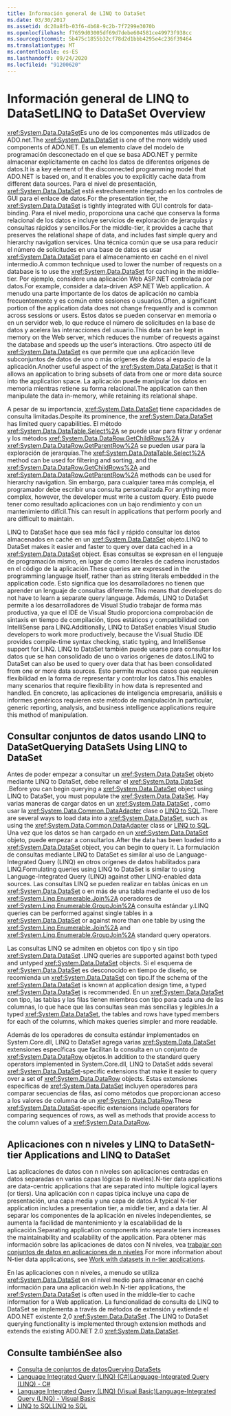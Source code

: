 ```yaml
---
title: Información general de LINQ to DataSet
ms.date: 03/30/2017
ms.assetid: dc20a8fb-03f6-4b68-9c2b-7f7299e3070b
ms.openlocfilehash: f7659d03005df69d7debe604581ce49973f938cc
ms.sourcegitcommit: 5b475c1855b32cf78d2d1bbb4295e4c236f39464
ms.translationtype: MT
ms.contentlocale: es-ES
ms.lasthandoff: 09/24/2020
ms.locfileid: "91200620"
---
```

# <a name="linq-to-dataset-overview"></a><span data-ttu-id="230f7-102">Información general de LINQ to DataSet</span><span class="sxs-lookup"><span data-stu-id="230f7-102">LINQ to DataSet Overview</span></span>

<span data-ttu-id="230f7-103"><xref:System.Data.DataSet>Es uno de los componentes más utilizados de ADO.net.</span><span class="sxs-lookup"><span data-stu-id="230f7-103">The <xref:System.Data.DataSet> is one of the more widely used components of ADO.NET.</span></span> <span data-ttu-id="230f7-104">Es un elemento clave del modelo de programación desconectado en el que se basa ADO.NET y permite almacenar explícitamente en caché los datos de diferentes orígenes de datos.</span><span class="sxs-lookup"><span data-stu-id="230f7-104">It is a key element of the disconnected programming model that ADO.NET is based on, and it enables you to explicitly cache data from different data sources.</span></span> <span data-ttu-id="230f7-105">Para el nivel de presentación, <xref:System.Data.DataSet> está estrechamente integrado en los controles de GUI para el enlace de datos.</span><span class="sxs-lookup"><span data-stu-id="230f7-105">For the presentation tier, the <xref:System.Data.DataSet> is tightly integrated with GUI controls for data-binding.</span></span> <span data-ttu-id="230f7-106">Para el nivel medio, proporciona una caché que conserva la forma relacional de los datos e incluye servicios de exploración de jerarquías y consultas rápidos y sencillos.</span><span class="sxs-lookup"><span data-stu-id="230f7-106">For the middle-tier, it provides a cache that preserves the relational shape of data, and includes fast simple query and hierarchy navigation services.</span></span> <span data-ttu-id="230f7-107">Una técnica común que se usa para reducir el número de solicitudes en una base de datos es usar <xref:System.Data.DataSet> para el almacenamiento en caché en el nivel intermedio.</span><span class="sxs-lookup"><span data-stu-id="230f7-107">A common technique used to lower the number of requests on a database is to use the <xref:System.Data.DataSet> for caching in the middle-tier.</span></span> <span data-ttu-id="230f7-108">Por ejemplo, considere una aplicación Web ASP.NET controlada por datos.</span><span class="sxs-lookup"><span data-stu-id="230f7-108">For example, consider a data-driven ASP.NET Web application.</span></span> <span data-ttu-id="230f7-109">A menudo una parte importante de los datos de aplicación no cambia frecuentemente y es común entre sesiones o usuarios.</span><span class="sxs-lookup"><span data-stu-id="230f7-109">Often, a significant portion of the application data does not change frequently and is common across sessions or users.</span></span> <span data-ttu-id="230f7-110">Estos datos se pueden conservar en memoria o en un servidor web, lo que reduce el número de solicitudes en la base de datos y acelera las interacciones del usuario.</span><span class="sxs-lookup"><span data-stu-id="230f7-110">This data can be kept in memory on the Web server, which reduces the number of requests against the database and speeds up the user’s interactions.</span></span> <span data-ttu-id="230f7-111">Otro aspecto útil de <xref:System.Data.DataSet> es que permite que una aplicación lleve subconjuntos de datos de uno o más orígenes de datos al espacio de la aplicación.</span><span class="sxs-lookup"><span data-stu-id="230f7-111">Another useful aspect of the <xref:System.Data.DataSet> is that it allows an application to bring subsets of data from one or more data source into the application space.</span></span> <span data-ttu-id="230f7-112">La aplicación puede manipular los datos en memoria mientras retiene su forma relacional.</span><span class="sxs-lookup"><span data-stu-id="230f7-112">The application can then manipulate the data in-memory, while retaining its relational shape.</span></span>  
  
 <span data-ttu-id="230f7-113">A pesar de su importancia, <xref:System.Data.DataSet> tiene capacidades de consulta limitadas.</span><span class="sxs-lookup"><span data-stu-id="230f7-113">Despite its prominence, the <xref:System.Data.DataSet> has limited query capabilities.</span></span> <span data-ttu-id="230f7-114">El método <xref:System.Data.DataTable.Select%2A> se puede usar para filtrar y ordenar y los métodos <xref:System.Data.DataRow.GetChildRows%2A> y <xref:System.Data.DataRow.GetParentRow%2A> se pueden usar para la exploración de jerarquías.</span><span class="sxs-lookup"><span data-stu-id="230f7-114">The <xref:System.Data.DataTable.Select%2A> method can be used for filtering and sorting, and the <xref:System.Data.DataRow.GetChildRows%2A> and <xref:System.Data.DataRow.GetParentRow%2A> methods can be used for hierarchy navigation.</span></span> <span data-ttu-id="230f7-115">Sin embargo, para cualquier tarea más compleja, el programador debe escribir una consulta personalizada.</span><span class="sxs-lookup"><span data-stu-id="230f7-115">For anything more complex, however, the developer must write a custom query.</span></span> <span data-ttu-id="230f7-116">Esto puede tener como resultado aplicaciones con un bajo rendimiento y con un mantenimiento difícil.</span><span class="sxs-lookup"><span data-stu-id="230f7-116">This can result in applications that perform poorly and are difficult to maintain.</span></span>  
  
 <span data-ttu-id="230f7-117">LINQ to DataSet hace que sea más fácil y rápido consultar los datos almacenados en caché en un <xref:System.Data.DataSet> objeto.</span><span class="sxs-lookup"><span data-stu-id="230f7-117">LINQ to DataSet makes it easier and faster to query over data cached in a <xref:System.Data.DataSet> object.</span></span> <span data-ttu-id="230f7-118">Esas consultas se expresan en el lenguaje de programación mismo, en lugar de como literales de cadena incrustados en el código de la aplicación.</span><span class="sxs-lookup"><span data-stu-id="230f7-118">These queries are expressed in the programming language itself, rather than as string literals embedded in the application code.</span></span> <span data-ttu-id="230f7-119">Esto significa que los desarrolladores no tienen que aprender un lenguaje de consultas diferente.</span><span class="sxs-lookup"><span data-stu-id="230f7-119">This means that developers do not have to learn a separate query language.</span></span> <span data-ttu-id="230f7-120">Además, LINQ to DataSet permite a los desarrolladores de Visual Studio trabajar de forma más productiva, ya que el IDE de Visual Studio proporciona comprobación de sintaxis en tiempo de compilación, tipos estáticos y compatibilidad con IntelliSense para LINQ.</span><span class="sxs-lookup"><span data-stu-id="230f7-120">Additionally, LINQ to DataSet enables Visual Studio developers to work more productively, because the Visual Studio IDE provides compile-time syntax checking, static typing, and IntelliSense support for LINQ.</span></span> <span data-ttu-id="230f7-121">LINQ to DataSet también puede usarse para consultar los datos que se han consolidado de uno o varios orígenes de datos.</span><span class="sxs-lookup"><span data-stu-id="230f7-121">LINQ to DataSet can also be used to query over data that has been consolidated from one or more data sources.</span></span> <span data-ttu-id="230f7-122">Esto permite muchos casos que requieren flexibilidad en la forma de representar y controlar los datos.</span><span class="sxs-lookup"><span data-stu-id="230f7-122">This enables many scenarios that require flexibility in how data is represented and handled.</span></span> <span data-ttu-id="230f7-123">En concreto, las aplicaciones de inteligencia empresaria, análisis e informes genéricos requieren este método de manipulación.</span><span class="sxs-lookup"><span data-stu-id="230f7-123">In particular, generic reporting, analysis, and business intelligence applications require this method of manipulation.</span></span>  
  
## <a name="querying-datasets-using-linq-to-dataset"></a><span data-ttu-id="230f7-124">Consultar conjuntos de datos usando LINQ to DataSet</span><span class="sxs-lookup"><span data-stu-id="230f7-124">Querying DataSets Using LINQ to DataSet</span></span>  

 <span data-ttu-id="230f7-125">Antes de poder empezar a consultar un <xref:System.Data.DataSet> objeto mediante LINQ to DataSet, debe rellenar el <xref:System.Data.DataSet> .</span><span class="sxs-lookup"><span data-stu-id="230f7-125">Before you can begin querying a <xref:System.Data.DataSet> object using LINQ to DataSet, you must populate the <xref:System.Data.DataSet>.</span></span> <span data-ttu-id="230f7-126">Hay varias maneras de cargar datos en un <xref:System.Data.DataSet> , como usar la <xref:System.Data.Common.DataAdapter> clase o [LINQ to SQL](./sql/linq/index.md).</span><span class="sxs-lookup"><span data-stu-id="230f7-126">There are several ways to load data into a <xref:System.Data.DataSet>, such as using the <xref:System.Data.Common.DataAdapter> class or [LINQ to SQL](./sql/linq/index.md).</span></span> <span data-ttu-id="230f7-127">Una vez que los datos se han cargado en un <xref:System.Data.DataSet> objeto, puede empezar a consultarlos.</span><span class="sxs-lookup"><span data-stu-id="230f7-127">After the data has been loaded into a <xref:System.Data.DataSet> object, you can begin to query it.</span></span> <span data-ttu-id="230f7-128">La formulación de consultas mediante LINQ to DataSet es similar al uso de Language-Integrated Query (LINQ) en otros orígenes de datos habilitados para LINQ.</span><span class="sxs-lookup"><span data-stu-id="230f7-128">Formulating queries using LINQ to DataSet is similar to using Language-Integrated Query (LINQ) against other LINQ-enabled data sources.</span></span> <span data-ttu-id="230f7-129">Las consultas LINQ se pueden realizar en tablas únicas en un <xref:System.Data.DataSet> o en más de una tabla mediante el uso de los <xref:System.Linq.Enumerable.Join%2A> operadores de <xref:System.Linq.Enumerable.GroupJoin%2A> consulta estándar y.</span><span class="sxs-lookup"><span data-stu-id="230f7-129">LINQ queries can be performed against single tables in a <xref:System.Data.DataSet> or against more than one table by using the <xref:System.Linq.Enumerable.Join%2A> and <xref:System.Linq.Enumerable.GroupJoin%2A> standard query operators.</span></span>  
  
 <span data-ttu-id="230f7-130">Las consultas LINQ se admiten en objetos con tipo y sin tipo <xref:System.Data.DataSet> .</span><span class="sxs-lookup"><span data-stu-id="230f7-130">LINQ queries are supported against both typed and untyped <xref:System.Data.DataSet> objects.</span></span> <span data-ttu-id="230f7-131">Si el esquema de <xref:System.Data.DataSet> es desconocido en tiempo de diseño, se recomienda un <xref:System.Data.DataSet> con tipo.</span><span class="sxs-lookup"><span data-stu-id="230f7-131">If the schema of the <xref:System.Data.DataSet> is known at application design time, a typed <xref:System.Data.DataSet> is recommended.</span></span> <span data-ttu-id="230f7-132">En un <xref:System.Data.DataSet> con tipo, las tablas y las filas tienen miembros con tipo para cada una de las columnas, lo que hace que las consultas sean más sencillas y legibles.</span><span class="sxs-lookup"><span data-stu-id="230f7-132">In a typed <xref:System.Data.DataSet>, the tables and rows have typed members for each of the columns, which makes queries simpler and more readable.</span></span>  
  
 <span data-ttu-id="230f7-133">Además de los operadores de consulta estándar implementados en System.Core.dll, LINQ to DataSet agrega varias <xref:System.Data.DataSet> extensiones específicas que facilitan la consulta en un conjunto de <xref:System.Data.DataRow> objetos.</span><span class="sxs-lookup"><span data-stu-id="230f7-133">In addition to the standard query operators implemented in System.Core.dll, LINQ to DataSet adds several <xref:System.Data.DataSet>-specific extensions that make it easier to query over a set of <xref:System.Data.DataRow> objects.</span></span> <span data-ttu-id="230f7-134">Estas extensiones específicas de <xref:System.Data.DataSet> incluyen operadores para comparar secuencias de filas, así como métodos que proporcionan acceso a los valores de columna de un <xref:System.Data.DataRow>.</span><span class="sxs-lookup"><span data-stu-id="230f7-134">These <xref:System.Data.DataSet>-specific extensions include operators for comparing sequences of rows, as well as methods that provide access to the column values of a <xref:System.Data.DataRow>.</span></span>  
  
## <a name="n-tier-applications-and-linq-to-dataset"></a><span data-ttu-id="230f7-135">Aplicaciones con n niveles y LINQ to DataSet</span><span class="sxs-lookup"><span data-stu-id="230f7-135">N-tier Applications and LINQ to DataSet</span></span>  

 <span data-ttu-id="230f7-136">Las aplicaciones de datos con n niveles son aplicaciones centradas en datos separadas en varias capas lógicas (o niveles).</span><span class="sxs-lookup"><span data-stu-id="230f7-136">N-tier data applications are data-centric applications that are separated into multiple logical layers (or tiers).</span></span> <span data-ttu-id="230f7-137">Una aplicación con n capas típica incluye una capa de presentación, una capa media y una capa de datos.</span><span class="sxs-lookup"><span data-stu-id="230f7-137">A typical N-tier application includes a presentation tier, a middle tier, and a data tier.</span></span> <span data-ttu-id="230f7-138">Al separar los componentes de la aplicación en niveles independientes, se aumenta la facilidad de  mantenimiento y la escalabilidad de la aplicación.</span><span class="sxs-lookup"><span data-stu-id="230f7-138">Separating application components into separate tiers increases the maintainability and scalability of the application.</span></span> <span data-ttu-id="230f7-139">Para obtener más información sobre las aplicaciones de datos con N niveles, vea [trabajar con conjuntos de datos en aplicaciones de n niveles](/visualstudio/data-tools/work-with-datasets-in-n-tier-applications).</span><span class="sxs-lookup"><span data-stu-id="230f7-139">For more information about N-tier data applications, see [Work with datasets in n-tier applications](/visualstudio/data-tools/work-with-datasets-in-n-tier-applications).</span></span>  
  
 <span data-ttu-id="230f7-140">En las aplicaciones con n niveles, a menudo se utiliza <xref:System.Data.DataSet> en el nivel medio para almacenar en caché información para una aplicación web.</span><span class="sxs-lookup"><span data-stu-id="230f7-140">In N-tier applications, the <xref:System.Data.DataSet> is often used in the middle-tier to cache information for a Web application.</span></span> <span data-ttu-id="230f7-141">La funcionalidad de consulta de LINQ to DataSet se implementa a través de métodos de extensión y extiende el ADO.NET existente 2,0 <xref:System.Data.DataSet> .</span><span class="sxs-lookup"><span data-stu-id="230f7-141">The LINQ to DataSet querying functionality is implemented through extension methods and extends the existing ADO.NET 2.0 <xref:System.Data.DataSet>.</span></span>  
  
## <a name="see-also"></a><span data-ttu-id="230f7-142">Consulte también</span><span class="sxs-lookup"><span data-stu-id="230f7-142">See also</span></span>

- [<span data-ttu-id="230f7-143">Consulta de conjuntos de datos</span><span class="sxs-lookup"><span data-stu-id="230f7-143">Querying DataSets</span></span>](querying-datasets-linq-to-dataset.md)
- [<span data-ttu-id="230f7-144">Language Integrated Query (LINQ) (C#)</span><span class="sxs-lookup"><span data-stu-id="230f7-144">Language-Integrated Query (LINQ) - C#</span></span>](../../../csharp/programming-guide/concepts/linq/index.md)
- [<span data-ttu-id="230f7-145">Language Integrated Query (LINQ) (Visual Basic)</span><span class="sxs-lookup"><span data-stu-id="230f7-145">Language-Integrated Query (LINQ) - Visual Basic</span></span>](../../../visual-basic/programming-guide/concepts/linq/index.md)
- [<span data-ttu-id="230f7-146">LINQ to SQL</span><span class="sxs-lookup"><span data-stu-id="230f7-146">LINQ to SQL</span></span>](./sql/linq/index.md)
